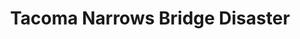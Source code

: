 ---
title: "Tacoma Narrows Bridge Disaster"
summary: "Progressive / Metal / Alternative band from London, UK Tacoma Narrows Bridge Disaster hail from London, the meeting of five minds who share a love for atmospheric art-metal. Bringing together elements of post rock and progressive metal, as well as diverse influences from glitch to stoner rock, they generate a unique and mesmerizing sound. Moments of reflective serenity and complex spiraling soundscapes mix with massive riffs and crushing climaxes to take audiences on a journey. Drew Vernon - Guitars + Production Adam Paul - Guitars Tom Granica - Bass Alex Rainbow - Drums"
slug: "tacoma-narrows-bridge-disaster"
image: "tacoma-narrows-bridge-disaster.jpg"
apple_music_artist_url: "https://music.apple.com/gb/artist/tacoma-narrows-bridge-disaster/377597333"
wikipedia_url: "none"
---